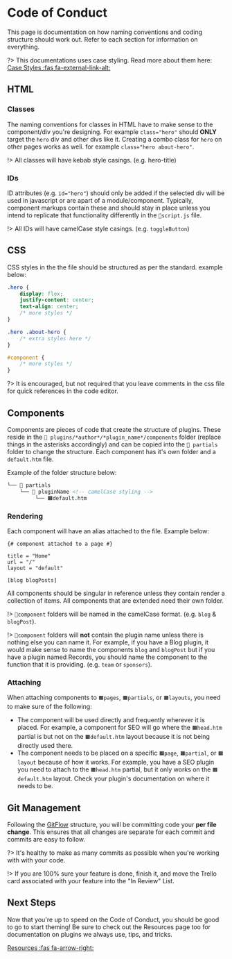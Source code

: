 # Code of Conduct

This page is documentation on how naming conventions and coding structure should work out. Refer to each section for information on everything.

?> This documentations uses case styling. Read more about them here: [Case Styles :fas fa-external-link-alt:](https://medium.com/better-programming/string-case-styles-camel-pascal-snake-and-kebab-case-981407998841)

## HTML

### Classes
The naming conventions for classes in HTML have to make sense to the component/div you're designing. For example `class="hero"` should __ONLY__ target the `hero` div and other divs like it. Creating a combo class for `hero` on other pages works as well. for example `class="hero about-hero"`. 

!> All classes will have kebab style casings. (e.g. hero-title)


### IDs 
ID attributes (e.g. `id="hero"`) should only be added if the selected div will be used in javascript or are apart of a module/component. Typically, component markups contain these and should stay in place unless you intend to replicate that functionality differently in the `📄script.js` file. 

!> All IDs will have camelCase style casings. (e.g. `toggleButton`)

## CSS
CSS styles in the the file should be structured as per the standard. example below: 

``` css
.hero {
    display: flex;
    justify-content: center;
    text-align: center;
    /* more styles */
}

.hero .about-hero {
    /* extra styles here */
}

#component {
    /* more styles */
}
```

?> It is encouraged, but not required that you leave comments in the css file for quick references in the code editor. 


## Components

Components are pieces of code that create the structure of plugins. These reside in the `📁 plugins/*author*/*plugin_name*/components` folder (replace things in the asterisks accordingly) and can be copied into the `📁 partials` folder to change the structure. Each component has it's own folder and a `default.htm` file. 



Example of the folder structure below:

``` html
└── 📁 partials                      
    └── 📁 pluginName <!-- camelCase styling -->
         └── 🟧default.htm 
```

### Rendering

Each component will have an alias attached to the file. Example below:

``` twig
{# component attached to a page #}

title = "Home"
url = "/"
layout = "default"

[blog blogPosts]
```

 
All components should be singular in reference unless they contain render a collection of items. All components that are extended need their own folder.

!> `📁component` folders will be named in the camelCase format. (e.g. `blog` & `blogPost`).


!> `📁component` folders will __not__ contain the plugin name unless there is nothing else you can name it. For example, if you have a Blog plugin, it would make sense to name the components `blog` and `blogPost` but if you have a plugin named Records, you should name the component to the function that it is providing. (e.g. `team` or `sponsors`). 

### Attaching

When attaching components to `🟧pages`, `🟧partials`, or `🟧layouts`, you need to make sure of the following:

 - The component will be used directly and frequently wherever it is placed. For example, a component for SEO will go where the `🟧head.htm` partial is but not on the `🟧default.htm` layout because it is not being directly used there. 
 - The component needs to be placed on a specific `🟧page`, `🟧partial`, or `🟧layout` because of how it works. For example, you have a SEO plugin you need to attach to the `🟧head.htm` partial, but it only works on the `🟧default.htm` layout. Check your plugin's documentation on where it needs to be. 


## Git Management
Following the [GitFlow](/docs/gitflow.md) structure, you will be committing code your __per file change__. This ensures that all changes are separate for each commit and commits are easy to follow. 

?> It's healthy to make as many commits as possible when you're working with with your code.

!> If you are 100% sure your feature is done, finish it, and move the Trello card associated with your feature into the "In Review" List. 

## Next Steps

Now that you're up to speed on the Code of Conduct, you should be good to go to start theming! Be sure to check out the Resources page too for documentation on plugins we always use, tips, and tricks. 

[Resources :fas fa-arrow-right:](/docs/resources.md)